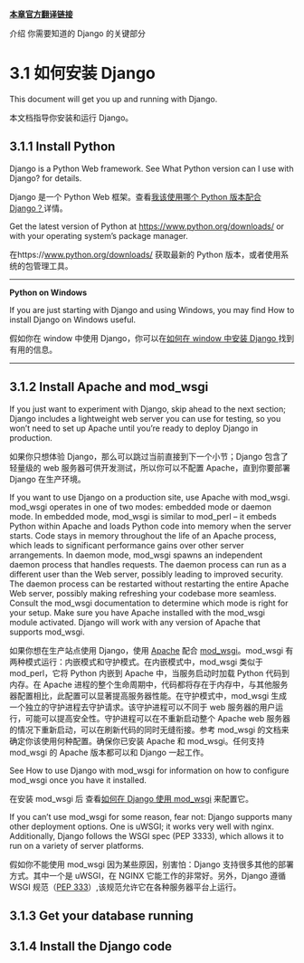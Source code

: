 **[本章官方翻译链接](https://docs.djangoproject.com/zh-hans/3.1/topics/)**

介绍 你需要知道的 Django 的关键部分

# 3.1 如何安装 Django

This document will get you up and running with Django.

本文档指导你安装和运行 Django。

## 3.1.1 Install Python

Django is a Python Web framework. See What Python version can I use with Django? for details.

Django 是一个 Python Web 框架。查看[我该使用哪个 Python 版本配合 Django？]()详情。

Get the latest version of Python at https://www.python.org/downloads/ or with your operating system’s package manager.

在https://www.python.org/downloads/ 获取最新的 Python 版本，或者使用系统的包管理工具。

---

**Python on Windows**

If you are just starting with Django and using Windows, you may find How to install Django on Windows useful.

假如你在 window 中使用 Django，你可以在[如何在 window 中安装 Django ]()找到有用的信息。

---

## 3.1.2 Install Apache and mod_wsgi

If you just want to experiment with Django, skip ahead to the next section; Django includes a lightweight web server you can use for testing, so you won’t need to set up Apache until you’re ready to deploy Django in production.

如果你只想体验 Django，那么可以跳过当前直接到下一个小节；Django 包含了轻量级的 web 服务器可供开发测试，所以你可以不配置 Apache，直到你要部署 Django 在生产环境。

If you want to use Django on a production site, use Apache with mod_wsgi. mod_wsgi operates in one of two modes: embedded mode or daemon mode. In embedded mode, mod_wsgi is similar to mod_perl – it embeds Python within Apache and loads Python code into memory when the server starts. Code stays in memory throughout the life of an Apache process, which leads to significant performance gains over other server arrangements. In daemon mode, mod_wsgi spawns an independent daemon process that handles requests. The daemon process can run as a different user than the Web server, possibly leading to improved security. The daemon process can be restarted without restarting the entire Apache Web server, possibly making refreshing your codebase more seamless. Consult the mod_wsgi documentation to determine which mode is right for your setup. Make sure you have Apache installed with the mod_wsgi module activated. Django will work with any version of Apache that supports mod_wsgi.

如果你想在生产站点使用 Django，使用 [Apache](https://httpd.apache.org/) 配合 [mod_wsgi](https://modwsgi.readthedocs.io/en/develop/)。mod_wsgi 有两种模式运行：内嵌模式和守护模式。在内嵌模式中，mod_wsgi 类似于 mod_perl，它将 Python 内嵌到 Apache 中，当服务启动时加载 Python 代码到内存。在 Apache 进程的整个生命周期中，代码都将存在于内存中，与其他服务器配置相比，此配置可以显著提高服务器性能。在守护模式中，mod_wsgi 生成一个独立的守护进程去守护请求。该守护进程可以不同于 web 服务器的用户运行，可能可以提高安全性。守护进程可以在不重新启动整个 Apache web 服务器的情况下重新启动，可以在刷新代码的同时无缝衔接。参考 mod_wsgi 的文档来确定你该使用何种配置。确保你已安装 Apache 和 mod_wsgi。任何支持 mod_wsgi 的 Apache 版本都可以和 Django 一起工作。

See How to use Django with mod_wsgi for information on how to configure mod_wsgi once you have it installed.

在安装 mod_wsgi 后 查看[如何在 Django 使用 mod_wsgi]() 来配置它。

If you can’t use mod_wsgi for some reason, fear not: Django supports many other deployment options. One is uWSGI; it works very well with nginx. Additionally, Django follows the WSGI spec (PEP 3333), which allows it to run on a variety of server platforms.

假如你不能使用 mod_wsgi 因为某些原因，别害怕：Django 支持很多其他的部署方式。其中一个是 uWSGI，在 NGINX 它能工作的非常好。另外，Django 遵循 WSGI 规范（[PEP 333](https://www.python.org/dev/peps/pep-3333/)）,该规范允许它在各种服务器平台上运行。

## 3.1.3 Get your database running

## 3.1.4 Install the Django code
